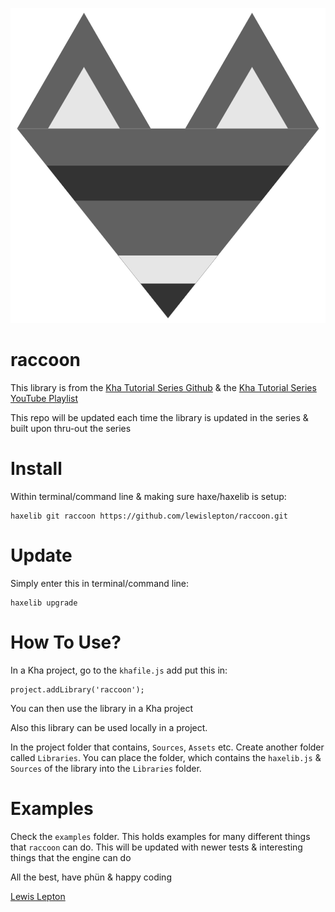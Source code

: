 ![raccoon](image/raccoon.png)
# raccoon

This library is from the [Kha Tutorial Series Github](https://github.com/lewislepton/kha-tutorial-series) & the [Kha Tutorial Series YouTube Playlist](https://www.youtube.com/playlist?list=PL4neAtv21WOmmR5mKb7TQvEQHpMh1h0po)

This repo will be updated each time the library is updated in the series & built upon thru-out the series

# Install
Within terminal/command line & making sure haxe/haxelib is setup:

	haxelib git raccoon https://github.com/lewislepton/raccoon.git


# Update
Simply enter this in terminal/command line:

	haxelib upgrade

# How To Use?
In a Kha project, go to the `khafile.js` add put this in:

	project.addLibrary('raccoon');

You can then use the library in a Kha project

Also this library can be used locally in a project.

In the project folder that contains, `Sources`, `Assets` etc. Create another folder called `Libraries`. You can place the folder, which contains the `haxelib.js` & `Sources` of the library into the `Libraries` folder.

# Examples

Check the `examples` folder. This holds examples for many different things that `raccoon` can do. This will be updated with newer tests & interesting things that the engine can do

All the best, have phün & happy coding

[Lewis Lepton](https://lewislepton.com)